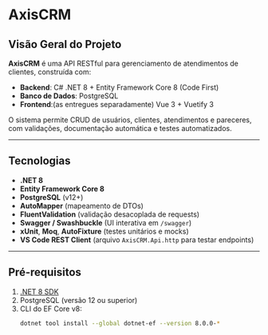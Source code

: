 # AxisCRM

## Visão Geral do Projeto

**AxisCRM** é uma API RESTful para gerenciamento de atendimentos de clientes, construída com:
- **Backend**: C# .NET 8 + Entity Framework Core 8 (Code First)
- **Banco de Dados**: PostgreSQL  
- **Frontend**:(as entregues separadamente) Vue 3 + Vuetify 3

O sistema permite CRUD de usuários, clientes, atendimentos e pareceres, com validações, documentação automática e testes automatizados.

---

## Tecnologias

- **.NET 8**  
- **Entity Framework Core 8**  
- **PostgreSQL** (v12+)  
- **AutoMapper** (mapeamento de DTOs)  
- **FluentValidation** (validação desacoplada de requests)  
- **Swagger / Swashbuckle** (UI interativa em `/swagger`)  
- **xUnit**, **Moq**, **AutoFixture** (testes unitários e mocks)  
- **VS Code REST Client** (arquivo `AxisCRM.Api.http` para testar endpoints)

---

## Pré-requisitos

1. [.NET 8 SDK](https://dotnet.microsoft.com/download/dotnet/8.0)  
2. PostgreSQL (versão 12 ou superior)  
3. CLI do EF Core v8:
   ```bash
   dotnet tool install --global dotnet-ef --version 8.0.0-*

